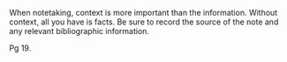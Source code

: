 When notetaking, context is more important than the information. Without context, all you have is facts. Be sure to record the source of the note and any relevant bibliographic information.

Pg 19. 